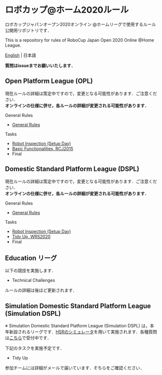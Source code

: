 # ロボカップ@ホーム2020ルール
ロボカップジャパンオープン2020オンライン @ホームリーグで使用するルール公開用リポジトリです．  

This is a repository for rules of RoboCup Japan Open 2020 Online @Home League. 

[English](README_en.md) | 日本語

**質問はissueまでお願いいたします．**

## Open Platform League (OPL)
現在ルールの詳細は策定中ですので，変更となる可能性があります．ご注意ください．  
**オンラインの仕様に併せ，各ルールの詳細が変更される可能性があります．**

General Rules
- [General Rules](rules/generalrules_ja.md) <!-- （[English version](rules/generalrules_en.md)） -->

Tasks
- [Robot Inspection (Setup Day)](rules/robotinspection_ja.md) <!-- （[English version](rules/robotinspection_en.md)） -->
- [Basic Functionalities, RCJ2015](rules/basicfunctionalities_ja.md) <!-- （[English version](rules/basicfunctionalities_en.md)） -->
- Final


## Domestic Standard Platform League (DSPL)
現在ルールの詳細は策定中ですので，変更となる可能性があります．ご注意ください．  
**オンラインの仕様に併せ，各ルールの詳細が変更される可能性があります．**

General Rules
- [General Rules](rules/generalrules_ja.md) <!-- （[English version](rules/generalrules_en.md)） -->

Tasks
- [Robot Inspection (Setup Day)](rules/robotinspection_ja.md) <!-- （[English version](rules/robotinspection_en.md)） -->
- [Tidy Up, WRS2020](rules/tidyup_ja.md) <!-- （[English version](rules/tidyup_en.md)） -->
- Final

## Education リーグ
以下の競技を実施します．
- Technical Challenges

ルールの詳細は後ほど更新されます．

## Simulation Domestic Standard Platform League (Simulation DSPL)
※ Simulation Domestic Standard Platform League (Simulation DSPL) は，本年新設されるリーグです．[HSRのシミュレータ](https://github.com/hsr-project/tmc_wrs_docker/blob/master/README_ja.md)を用いて実施されます．各種質問は[こちら](https://github.com/hsr-project/tmc_wrs_docker/issues)で受付中です．

下記のタスクを実施予定です．
- Tidy Up


参加チームには詳細がメールで届いています．そちらをご確認ください．

